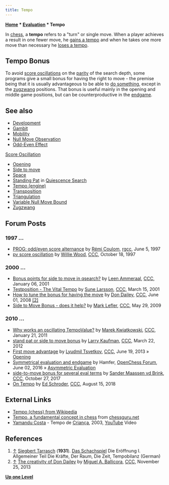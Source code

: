 ```yaml
---
title: Tempo
---
```

**[Home](Home "Home") \* [Evaluation](Evaluation "Evaluation") \* Tempo**


In [chess](Chess "Chess"), a **tempo** refers to a "turn" or single move. When a player achieves a result in one fewer move, he [gains a tempo](https://en.wikipedia.org/wiki/Tempo_%28chess%29#Gaining_a_tempo) and when he takes one more move than necessary he [loses a tempo](https://en.wikipedia.org/wiki/Tempo_%28chess%29#Losing_a_tempo).



## Tempo Bonus


To avoid [score oscillations](Odd-Even_Effect#ScoreOscillation "Odd-Even Effect") on the [parity](https://en.wikipedia.org/wiki/Parity_%28mathematics%29) of the search depth, some programs give a small bonus for having the right to move - the premise being that it is usually advantageous to be able to [do something](Null_Move_Observation "Null Move Observation"), except in the [zugzwang](Zugzwang "Zugzwang") positions. That bonus is useful mainly in the opening and middle game positions, but can be counterproductive in the [endgame](Endgame "Endgame"). 



## See also


* [Development](Development "Development")
* [Gambit](index.php?title=Gambit&action=edit&redlink=1 "Gambit (page does not exist)")
* [Mobility](Mobility "Mobility")
* [Null Move Observation](Null_Move_Observation "Null Move Observation")
* [Odd-Even Effect](Odd-Even_Effect "Odd-Even Effect")


 [Score Oscillation](Odd-Even_Effect#ScoreOscillation "Odd-Even Effect")
* [Opening](Opening "Opening")
* [Side to move](Side_to_move "Side to move")
* [Space](Space "Space")
* [Standing Pat](Quiescence_Search#StandPat "Quiescence Search") in [Quiescence Search](Quiescence_Search "Quiescence Search")
* [Tempo (engine)](Tempo_(engine) "Tempo (engine)")
* [Transposition](Transposition "Transposition")
* [Triangulation](Triangulation "Triangulation")
* [Variable Null Move Bound](Null_Move_Pruning#VariableNMBound "Null Move Pruning")
* [Zugzwang](Zugzwang "Zugzwang")


## Forum Posts


### 1997 ...


* [PROG: odd/even score alternance](http://groups.google.com/group/rec.games.chess.computer/browse_frm/thread/d3e7bdb00afc9dc4) by [Rémi Coulom](R%C3%A9mi_Coulom "Rémi Coulom"), [rgcc](Computer_Chess_Forums "Computer Chess Forums"), June 5, 1997
* [pv score oscillation](https://www.stmintz.com/ccc/index.php?id=10903) by [Willie Wood](Will_Singleton "Will Singleton"), [CCC](CCC "CCC"), October 18, 1997


### 2000 ...


* [Bonus points for side to move in qsearch?](https://www.stmintz.com/ccc/index.php?id=148445) by [Leen Ammeraal](Leen_Ammeraal "Leen Ammeraal"), [CCC](CCC "CCC"), January 06, 2001
* [Testposition - The Vital Tempo](https://www.stmintz.com/ccc/index.php?id=158704) by [Sune Larsson](index.php?title=Sune_Larsson&action=edit&redlink=1 "Sune Larsson (page does not exist)"), [CCC](CCC "CCC"), March 15, 2001
* [How to tune the bonus for having the move](http://www.talkchess.com/forum/viewtopic.php?t=21538) by [Don Dailey](Don_Dailey "Don Dailey"), [CCC](CCC "CCC"), June 01, 2008 <a id="cite-note-2" href="#cite-ref-2">[2]</a>
* [Side to Move Bonus - does it help?](http://www.talkchess.com/forum/viewtopic.php?t=28167) by [Mark Lefler](Mark_Lefler "Mark Lefler"), [CCC](CCC "CCC"), May 29, 2009


### 2010 ...


* [Why works an oscillating TempoValue?](http://www.talkchess.com/forum/viewtopic.php?t=37732) by [Marek Kwiatkowski](index.php?title=Marek_Kwiatkowski&action=edit&redlink=1 "Marek Kwiatkowski (page does not exist)"), [CCC](CCC "CCC"), January 21, 2011
* [stand pat or side to move bonus](http://www.talkchess.com/forum/viewtopic.php?t=42982) by [Larry Kaufman](Larry_Kaufman "Larry Kaufman"), [CCC](CCC "CCC"), March 22, 2012
* [First move advantage](http://www.talkchess.com/forum/viewtopic.php?t=48349) by [Lyudmil Tsvetkov](Lyudmil_Tsvetkov "Lyudmil Tsvetkov"), [CCC](CCC "CCC"), June 19, 2013 » [Opening](Opening "Opening")
* [Symmetrical evaluation and endgame](http://www.open-chess.org/viewtopic.php?f=5&t=2985) by Hamfer, [OpenChess Forum](Computer_Chess_Forums "Computer Chess Forums"), June 02, 2016 » [Asymmetric Evaluation](Asymmetric_Evaluation "Asymmetric Evaluation")
* [side-to-move bonus for several eval terms](http://www.talkchess.com/forum/viewtopic.php?t=65558) by [Sander Maassen vd Brink](index.php?title=Sander_Maassen_vd_Brink&action=edit&redlink=1 "Sander Maassen vd Brink (page does not exist)"), [CCC](CCC "CCC"), October 27, 2017
* [On Tempo](http://www.talkchess.com/forum3/viewtopic.php?f=7&t=68224) by [Ed Schroder](Ed_Schroder "Ed Schroder"), [CCC](CCC "CCC"), August 15, 2018


## External Links


* [Tempo (chess) from Wikipedia](https://en.wikipedia.org/wiki/Tempo_%28chess%29)
* [Tempo, a fundamental concept in chess](http://www.chessguru.net/get_better/chess_tempo/) from [chessguru.net](http://www.chessguru.net/)
* [Yamandu Costa](Category:Yamandu_Costa "Category:Yamandu Costa") - Tempo de [Criança](http://pt.wikipedia.org/wiki/Crian%C3%A7a), 2003, [YouTube](https://en.wikipedia.org/wiki/YouTube) Video


 
## References


1. <a id="cite-ref-1" href="#cite-note-1">↑</a> [Siegbert Tarrasch](https://en.wikipedia.org/wiki/Siegbert_Tarrasch) (**1931**). [Das Schachspiel](http://www.amazon.de/Das-Schachspiel-Originalfassung-Siegbert-Tarrasch/dp/3938484845) Die Eröffnung I. Allgemeiner Teil Die Kräfte, Der Raum, Die Zeit, Tempobilanz (German)
2. <a id="cite-ref-2" href="#cite-note-2">↑</a> [The creativity of Don Dailey](http://www.talkchess.com/forum/viewtopic.php?t=50222) by [Miguel A. Ballicora](Miguel_A._Ballicora "Miguel A. Ballicora"), [CCC](CCC "CCC"), November 25, 2013

**[Up one Level](Evaluation "Evaluation")**







 
